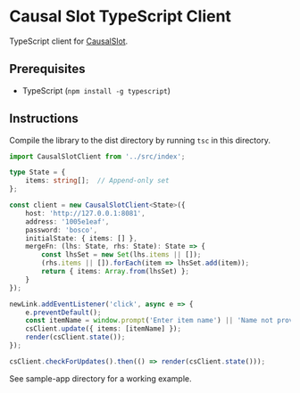 # Causal Slot TypeScript Client

TypeScript client for [CausalSlot](https://github.com/JKoff/CausalSlot).

## Prerequisites

- TypeScript (`npm install -g typescript`)

## Instructions

Compile the library to the dist directory by running `tsc` in this directory.

```typescript
import CausalSlotClient from '../src/index';

type State = {
    items: string[];  // Append-only set
};

const client = new CausalSlotClient<State>({
    host: 'http://127.0.0.1:8081',
    address: '1005e1eaf',
    password: 'bosco',
    initialState: { items: [] },
    mergeFn: (lhs: State, rhs: State): State => {
        const lhsSet = new Set(lhs.items || []);
        (rhs.items || []).forEach(item => lhsSet.add(item));
        return { items: Array.from(lhsSet) };
    }
});

newLink.addEventListener('click', async e => {
    e.preventDefault();
    const itemName = window.prompt('Enter item name') || 'Name not provided';
    csClient.update({ items: [itemName] });
    render(csClient.state());
});

csClient.checkForUpdates().then(() => render(csClient.state()));
```

See sample-app directory for a working example.
